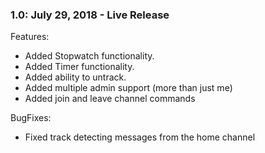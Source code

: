 ### 1.0: July 29, 2018 - Live Release
Features:
* Added Stopwatch functionality.
* Added Timer functionality.
* Added ability to untrack.
* Added multiple admin support (more than just me)
* Added join and leave channel commands

BugFixes:
* Fixed track detecting messages from the home channel
